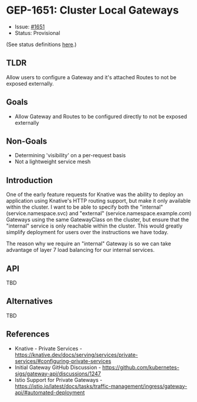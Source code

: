 # GEP-1651: Cluster Local Gateways

* Issue: [#1651](https://github.com/kubernetes-sigs/gateway-api/issues/1651)
* Status: Provisional

(See status definitions [here](overview.md#status).)

## TLDR

Allow users to configure a Gateway and it's attached Routes to not
be exposed externally.

## Goals

- Allow Gateway and Routes to be configured directly to not be exposed externally

## Non-Goals

- Determining 'visibility' on a per-request basis
- Not a lightweight service mesh

## Introduction

One of the early feature requests for Knative was the ability to deploy an application using Knative's HTTP routing support, but make it only available within the cluster. I want to be able to specify both the "internal" (service.namespace.svc) and "external" (service.namespace.example.com) Gateways using the same GatewayClass on the cluster, but ensure that the "internal" service is only reachable within the cluster. This would greatly simplify deployment for users over the instructions we have today.

The reason why we require an "internal" Gateway is so we can take advantage of layer 7 load balancing for our internal services.

## API

TBD

## Alternatives

TBD

## References

- Knative - Private Services - https://knative.dev/docs/serving/services/private-services/#configuring-private-services
- Initial Gateway GitHub Discussion - https://github.com/kubernetes-sigs/gateway-api/discussions/1247
- Istio Support for Private Gateways - https://istio.io/latest/docs/tasks/traffic-management/ingress/gateway-api/#automated-deployment
